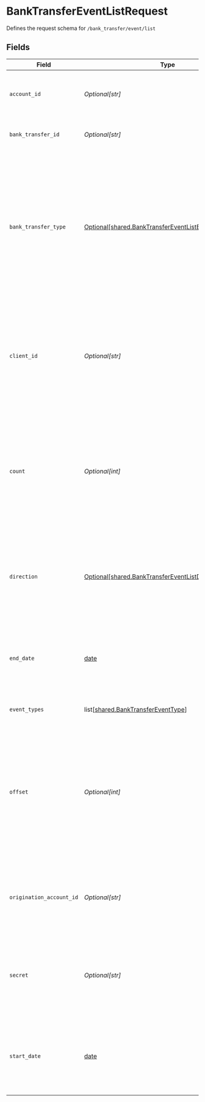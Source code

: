 # BankTransferEventListRequest

Defines the request schema for `/bank_transfer/event/list`


## Fields

| Field                                                                                                                                                                                                                 | Type                                                                                                                                                                                                                  | Required                                                                                                                                                                                                              | Description                                                                                                                                                                                                           |
| --------------------------------------------------------------------------------------------------------------------------------------------------------------------------------------------------------------------- | --------------------------------------------------------------------------------------------------------------------------------------------------------------------------------------------------------------------- | --------------------------------------------------------------------------------------------------------------------------------------------------------------------------------------------------------------------- | --------------------------------------------------------------------------------------------------------------------------------------------------------------------------------------------------------------------- |
| `account_id`                                                                                                                                                                                                          | *Optional[str]*                                                                                                                                                                                                       | :heavy_minus_sign:                                                                                                                                                                                                    | The account ID to get events for all transactions to/from an account.                                                                                                                                                 |
| `bank_transfer_id`                                                                                                                                                                                                    | *Optional[str]*                                                                                                                                                                                                       | :heavy_minus_sign:                                                                                                                                                                                                    | Plaid’s unique identifier for a bank transfer.                                                                                                                                                                        |
| `bank_transfer_type`                                                                                                                                                                                                  | [Optional[shared.BankTransferEventListBankTransferType]](undefined/models/shared/banktransfereventlistbanktransfertype.md)                                                                                            | :heavy_minus_sign:                                                                                                                                                                                                    | The type of bank transfer. This will be either `debit` or `credit`.  A `debit` indicates a transfer of money into your origination account; a `credit` indicates a transfer of money out of your origination account. |
| `client_id`                                                                                                                                                                                                           | *Optional[str]*                                                                                                                                                                                                       | :heavy_minus_sign:                                                                                                                                                                                                    | Your Plaid API `client_id`. The `client_id` is required and may be provided either in the `PLAID-CLIENT-ID` header or as part of a request body.                                                                      |
| `count`                                                                                                                                                                                                               | *Optional[int]*                                                                                                                                                                                                       | :heavy_minus_sign:                                                                                                                                                                                                    | The maximum number of bank transfer events to return. If the number of events matching the above parameters is greater than `count`, the most recent events will be returned.                                         |
| `direction`                                                                                                                                                                                                           | [Optional[shared.BankTransferEventListDirection]](undefined/models/shared/banktransfereventlistdirection.md)                                                                                                          | :heavy_minus_sign:                                                                                                                                                                                                    | Indicates the direction of the transfer: `outbound`: for API-initiated transfers<br/>`inbound`: for payments received by the FBO account.                                                                             |
| `end_date`                                                                                                                                                                                                            | [date](https://docs.python.org/3/library/datetime.html#date-objects)                                                                                                                                                  | :heavy_minus_sign:                                                                                                                                                                                                    | The end datetime of bank transfers to list. This should be in RFC 3339 format (i.e. `2019-12-06T22:35:49Z`)                                                                                                           |
| `event_types`                                                                                                                                                                                                         | list[[shared.BankTransferEventType](undefined/models/shared/banktransfereventtype.md)]                                                                                                                                | :heavy_minus_sign:                                                                                                                                                                                                    | Filter events by event type.                                                                                                                                                                                          |
| `offset`                                                                                                                                                                                                              | *Optional[int]*                                                                                                                                                                                                       | :heavy_minus_sign:                                                                                                                                                                                                    | The offset into the list of bank transfer events. When `count`=25 and `offset`=0, the first 25 events will be returned. When `count`=25 and `offset`=25, the next 25 bank transfer events will be returned.           |
| `origination_account_id`                                                                                                                                                                                              | *Optional[str]*                                                                                                                                                                                                       | :heavy_minus_sign:                                                                                                                                                                                                    | The origination account ID to get events for transfers from a specific origination account.                                                                                                                           |
| `secret`                                                                                                                                                                                                              | *Optional[str]*                                                                                                                                                                                                       | :heavy_minus_sign:                                                                                                                                                                                                    | Your Plaid API `secret`. The `secret` is required and may be provided either in the `PLAID-SECRET` header or as part of a request body.                                                                               |
| `start_date`                                                                                                                                                                                                          | [date](https://docs.python.org/3/library/datetime.html#date-objects)                                                                                                                                                  | :heavy_minus_sign:                                                                                                                                                                                                    | The start datetime of bank transfers to list. This should be in RFC 3339 format (i.e. `2019-12-06T22:35:49Z`)                                                                                                         |